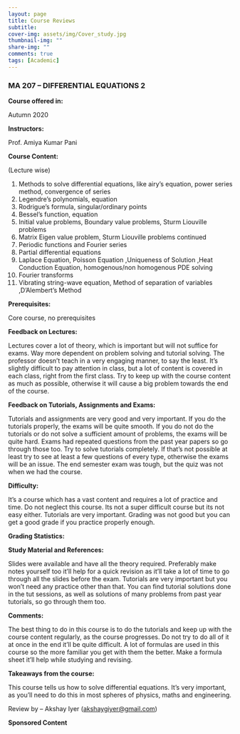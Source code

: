 ```yaml
---
layout: page
title: Course Reviews
subtitle:
cover-img: assets/img/Cover_study.jpg
thumbnail-img: ""
share-img: ""
comments: true
tags: [Academic]
---
```


### MA 207 – DIFFERENTIAL EQUATIONS 2

**Course offered in:**

Autumn 2020 <br>

**Instructors:**

Prof. Amiya Kumar Pani <br>

**Course Content:**

(Lecture wise) <br>
1. Methods to solve differential equations, like airy’s equation, power series method, convergence of series <br>
2. Legendre’s polynomials, equation <br>
3. Rodrigue’s formula, singular/ordinary points <br>
4. Bessel’s function, equation <br>
5. Initial value problems, Boundary value problems, Sturm Liouville problems <br>
6. Matrix Eigen value problem, Sturm Liouville problems continued <br>
7. Periodic functions and Fourier series <br>
8. Partial differential equations <br>
9. Laplace Equation, Poisson Equation ,Uniqueness of Solution ,Heat Conduction Equation, homogenous/non homogenous PDE solving <br>
10. Fourier transforms <br>
11. Vibrating string-wave equation, Method of separation of variables ,D’Alembert’s Method <br>

**Prerequisites:**

Core course, no prerequisites <br>

**Feedback on Lectures:**

Lectures cover a lot of theory, which is important but will not suffice for exams. Way more dependent on problem solving and tutorial solving. The professor doesn’t teach in a very engaging manner, to say the least. It’s slightly difficult to pay attention in class, but a lot of content is covered in each class, right from the first class. Try to keep up with the course content as much as possible, otherwise it will cause a big problem towards the end of the course. <br>

**Feedback on Tutorials, Assignments and Exams:**

Tutorials and assignments are very good and very important. If you do the tutorials properly, the exams will be quite smooth. If you do not do the tutorials or do not solve a sufficient amount of problems, the exams will be quite hard. Exams had repeated questions from the past year papers so go through those too. Try to solve tutorials completely. If that’s not possible at least try to see at least a few questions of every type, otherwise the exams will be an issue. The end semester exam was tough, but the quiz was not when we had the course. <br>

**Difficulty:**

It’s a course which has a vast content and requires a lot of practice and time. Do not neglect this course. Its not a super difficult course but its not easy either. Tutorials are very important. Grading was not good but you can get a good grade if you practice properly enough. <br>

**Grading Statistics:**


**Study Material and References:**

Slides were available and have all the theory required. Preferably make notes yourself too it’ll help for a quick revision as it’ll take a lot of time to go through all the slides before the exam. Tutorials are very important but you won’t need any practice other than that. You can find tutorial solutions done in the tut sessions, as well as solutions of many problems from past year tutorials, so go through them too. <br>

**Comments:**

The best thing to do in this course is to do the tutorials and keep up with the course content regularly, as the course progresses. Do not try to do all of it at once in the end it’ll be quite difficult. A lot of formulas are used in this course so the more familiar you get with them the better. Make a formula sheet it’ll help while studying and revising. <br>

**Takeaways from the course:**

This course tells us how to solve differential equations. It’s very important, as you’ll need to do this in most spheres of physics, maths and engineering. <br>

Review by – Akshay Iyer (akshaygiyer@gmail.com) <br>

**Sponsored Content**
